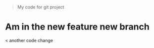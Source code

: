 <!-- My git project  -->

> My code for git project

# Am in the new feature new branch

< another code change

